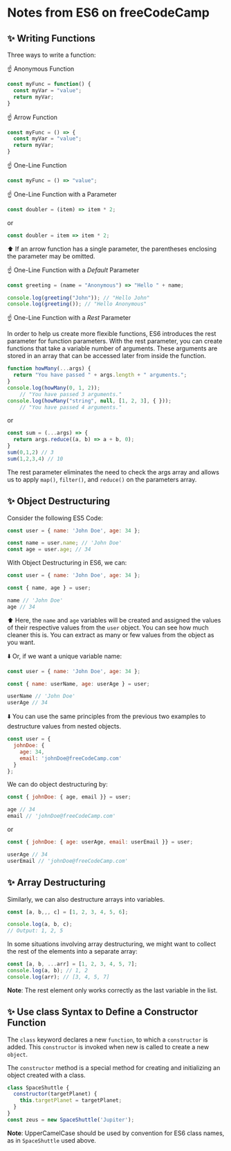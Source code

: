 # Notes from ES6 on freeCodeCamp

## ✨ Writing Functions 

Three ways to write a function: 

☝️ Anonymous Function
```js
const myFunc = function() {
  const myVar = "value";
  return myVar;
}
```

☝️ Arrow Function
```js
const myFunc = () => {
  const myVar = "value";
  return myVar;
}
```

☝️ One-Line Function
```js
const myFunc = () => "value";
```

☝️ One-Line Function with a Parameter
```js
const doubler = (item) => item * 2;
```
or
```js
const doubler = item => item * 2;
```
⬆️ If an arrow function has a single parameter, the parentheses enclosing the parameter may be omitted.

☝️ One-Line Function with a *Default* Parameter
```js
const greeting = (name = "Anonymous") => "Hello " + name;

console.log(greeting("John")); // "Hello John"
console.log(greeting()); // "Hello Anonymous"
```

☝️ One-Line Function with a *Rest* Parameter

In order to help us create more flexible functions, ES6 introduces the rest parameter for function parameters. With the rest parameter, you can create functions that take a variable number of arguments. These arguments are stored in an array that can be accessed later from inside the function.

```js
function howMany(...args) {
  return "You have passed " + args.length + " arguments.";
}
console.log(howMany(0, 1, 2)); 
    // "You have passed 3 arguments." 
console.log(howMany("string", null, [1, 2, 3], { })); 
    // "You have passed 4 arguments."
```
or
```js
const sum = (...args) => {
  return args.reduce((a, b) => a + b, 0);
}
sum(0,1,2) // 3
sum(1,2,3,4) // 10
```

The rest parameter eliminates the need to check the args array and allows us to apply `map()`, `filter()`, and `reduce()` on the parameters array.

## ✨ Object Destructuring 

Consider the following ES5 Code: 
```js
const user = { name: 'John Doe', age: 34 };

const name = user.name; // 'John Doe'
const age = user.age; // 34
```

With Object Destructuring in ES6, we can: 
```js
const user = { name: 'John Doe', age: 34 };

const { name, age } = user;

name // 'John Doe'
age // 34
```
⬆️ Here, the `name` and `age` variables will be created and assigned the values of their respective values from the `user` object. You can see how much cleaner this is. You can extract as many or few values from the object as you want.

⬇️ Or, if we want a unique variable name: 
```js
const user = { name: 'John Doe', age: 34 };

const { name: userName, age: userAge } = user;

userName // 'John Doe'
userAge // 34
```

⬇️ You can use the same principles from the previous two examples to destructure values from nested objects.

```js
const user = {
  johnDoe: { 
    age: 34,
    email: 'johnDoe@freeCodeCamp.com'
  }
};
```

We can do object destructuring by: 
```js
const { johnDoe: { age, email }} = user;

age // 34
email // 'johnDoe@freeCodeCamp.com'
```
or
```js
const { johnDoe: { age: userAge, email: userEmail }} = user;

userAge // 34
userEmail // 'johnDoe@freeCodeCamp.com'
```

## ✨ Array Destructuring 

Similarly, we can also destructure arrays into variables. 
```js
const [a, b,,, c] = [1, 2, 3, 4, 5, 6];

console.log(a, b, c);
// Output: 1, 2, 5
```

In some situations involving array destructuring, we might want to collect the rest of the elements into a separate array:
```js
const [a, b, ...arr] = [1, 2, 3, 4, 5, 7];
console.log(a, b); // 1, 2
console.log(arr); // [3, 4, 5, 7]
```
**Note**: The rest element only works correctly as the last variable in the list.

## ✨ Use class Syntax to Define a Constructor Function

The `class` keyword declares a new `function`, to which a `constructor` is added. This `constructor` is invoked when new is called to create a new `object`.

The `constructor` method is a special method for creating and initializing an object created with a class.

```js
class SpaceShuttle {
  constructor(targetPlanet) {
    this.targetPlanet = targetPlanet;
  }
}
const zeus = new SpaceShuttle('Jupiter');
```
**Note**: UpperCamelCase should be used by convention for ES6 class names, as in `SpaceShuttle` used above.

